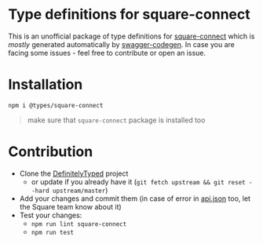 # Type definitions for square-connect

This is an unofficial package of type definitions for [square-connect][1] which is _mostly_ generated automatically by [swagger-codegen][2]. 
In case you are facing some issues - feel free to contribute or open an issue.

# Installation

`npm i @types/square-connect`
> make sure that `square-connect` package is installed too

# Contribution

* Clone the [DefinitelyTyped][3] project
    * or update if you already have it (`git fetch upstream && git reset --hard upstream/master`)
* Add your changes and commit them (in case of error in [api.json][4] too, let the Square team know about it)
* Test your changes:
    * `npm run lint square-connect`
    * `npm run test`

[1]: https://docs.connect.squareup.com
[2]: https://github.com/swagger-api/swagger-codegen
[3]: https://github.com/DefinitelyTyped/DefinitelyTyped
[4]: https://github.com/square/connect-api-specification/blob/master/api.json

